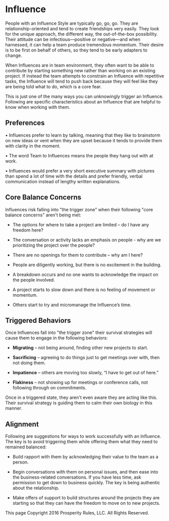 # Influence
People with an Influence Style are typically go, go, go. They are relationship-oriented and tend to create friendships very easily. They look for the unique approach, the different way, the out-of-the-box possibility. Their attitude can be infectious—positive or negative—and when harnessed, it can help a team produce tremendous momentum. Their desire is to be first on behalf of others, so they tend to be early adapters to change.

When Influences are in team environment, they often want to be able to contribute by starting something new rather than working on an existing project. If instead the team attempts to constrain an Influence with repetitive tasks, the Influence will tend to push back because they will feel like they are being told what to do, which is a core fear.

This is just one of the many ways you can unknowingly trigger an Influence. Following are specific characteristics about an Influence that are helpful to know when working with them.


## Preferences

•	Influences prefer to learn by talking, meaning that they like to brainstorm on new ideas or vent when they are upset because it tends to provide them with clarity in the moment.

•	The word Team to Influences means the people they hang out with at work.

•	Influences would prefer a very short executive summary with pictures than spend a lot of time with the details and prefer friendly, verbal communication instead of lengthy written explanations.


## Core Balance Concerns

Influences risk falling into "the trigger zone" when their following "core balance concerns" aren't being met:

* The options for where to take a project are limited – do I have any freedom here?

* The conversation or activity lacks an emphasis on people - why are we prioritizing the project over the people?

* There are no openings for them to contribute – why am I here?

* People are diligently working, but there is no excitement in the building.

* A breakdown occurs and no one wants to acknowledge the impact on the people involved.

* A project starts to slow down and there is no feeling of movement or momentum.

* Others start to try and micromanage the Influence’s time.


## Triggered Behaviors

Once Influences fall into "the trigger zone" their survival strategies will cause them to engage in the following behaviors:

* **Migrating** – not being around, finding other new projects to start.

* **Sacrificing** – agreeing to do things just to get meetings over with, then not doing them.

* **Impatience** – others are moving too slowly, “I have to get out of here.”

* **Flakiness** – not showing up for meetings or conference calls, not following through on commitments.

Once in a triggered state, they aren't even aware they are acting like this. Their survival strategy is guiding them to calm their own biology in this manner.


## Alignment

Following are suggestions for ways to work successfully with an Influence. The key is to avoid triggering them while offering them what they need to remained balanced:

* Build rapport with them by acknowledging their value to the team as a person.

* Begin conversations with them on personal issues, and then ease into the business-related conversations.  If you have less time, ask permission to get down to business quickly.  The key is being authentic about the relationship.

* Make offers of support to build structures around the projects they are starting so that they can have the freedom to move on to new projects.
 



This page Copyright 2016 Prosperity Rules, LLC. All Rights Reserved.

